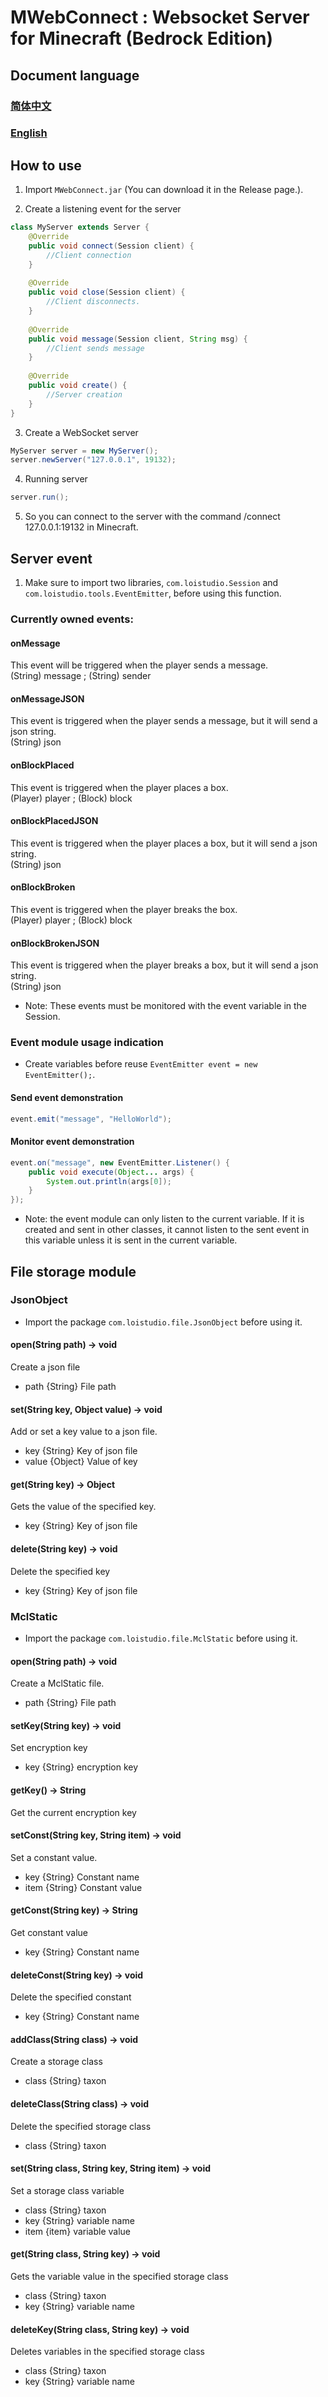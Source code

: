 # MWebConnect : Websocket Server for Minecraft (Bedrock Edition)

## Document language
### [简体中文](README-zh.md)
### [English](README.md)

## How to use
1. Import `MWebConnect.jar` (You can download it in the Release page.).

2. Create a listening event for the server
```java
class MyServer extends Server {
    @Override
    public void connect(Session client) {
        //Client connection
    }
    
    @Override
    public void close(Session client) {
        //Client disconnects.
    }
    
    @Override
    public void message(Session client, String msg) {
        //Client sends message
    }
    
    @Override
    public void create() {
        //Server creation
    }
}
```

3. Create a WebSocket server
```java
MyServer server = new MyServer();
server.newServer("127.0.0.1", 19132);
```

4. Running server
```java
server.run();
```

5. So you can connect to the server with the command /connect 127.0.0.1:19132 in Minecraft.

## Server event
1. Make sure to import two libraries, `com.loistudio.Session` and `com.loistudio.tools.EventEmitter`, before using this function.

### Currently owned events:
#### onMessage
This event will be triggered when the player sends a message.<br>
(String) message ; (String) sender
#### onMessageJSON
This event is triggered when the player sends a message, but it will send a json string.<br>
(String) json
#### onBlockPlaced
This event is triggered when the player places a box.<br>
(Player) player ; (Block) block
#### onBlockPlacedJSON
This event is triggered when the player places a box, but it will send a json string.<br>
(String) json
#### onBlockBroken
This event is triggered when the player breaks the box.<br>
(Player) player ; (Block) block
#### onBlockBrokenJSON
This event is triggered when the player breaks a box, but it will send a json string.<br>
(String) json
 - Note: These events must be monitored with the event variable in the Session.

### Event module usage indication
- Create variables before reuse `EventEmitter event = new EventEmitter();`.
#### Send event demonstration
```java
event.emit("message", "HelloWorld");
```
#### Monitor event demonstration
```java
event.on("message", new EventEmitter.Listener() {
    public void execute(Object... args) {
        System.out.println(args[0]);
    }
});
```
 - Note: the event module can only listen to the current variable. If it is created and sent in other classes, it cannot listen to the sent event in this variable unless it is sent in the current variable.


## File storage module
### JsonObject
 - Import the package `com.loistudio.file.JsonObject` before using it.
#### open(String path) -> void
Create a json file
- path {String} File path 
#### set(String key, Object value) -> void
Add or set a key value to a json file.
- key {String} Key of json file
- value {Object} Value of key
#### get(String key) -> Object
Gets the value of the specified key.
- key {String} Key of json file
#### delete(String key) -> void
Delete the specified key
- key {String} Key of json file



### MclStatic
 - Import the package `com.loistudio.file.MclStatic` before using it.
#### open(String path) -> void
Create a MclStatic file.
- path {String} File path
#### setKey(String key) -> void
Set encryption key
- key {String} encryption key
#### getKey() -> String
Get the current encryption key
#### setConst(String key, String item) -> void
Set a constant value.
- key {String} Constant name
- item {String} Constant value
#### getConst(String key) -> String
Get constant value
- key {String} Constant name
#### deleteConst(String key) -> void
Delete the specified constant
- key {String} Constant name
#### addClass(String class) -> void
Create a storage class
- class {String} taxon
#### deleteClass(String class) -> void
Delete the specified storage class
- class {String} taxon
#### set(String class, String key, String item) -> void
Set a storage class variable
- class {String} taxon
- key {String} variable name
- item {item} variable value
#### get(String class, String key) -> void
Gets the variable value in the specified storage class
- class {String} taxon
- key {String} variable name
#### deleteKey(String class, String key) -> void
Deletes variables in the specified storage class
- class {String} taxon
- key {String} variable name